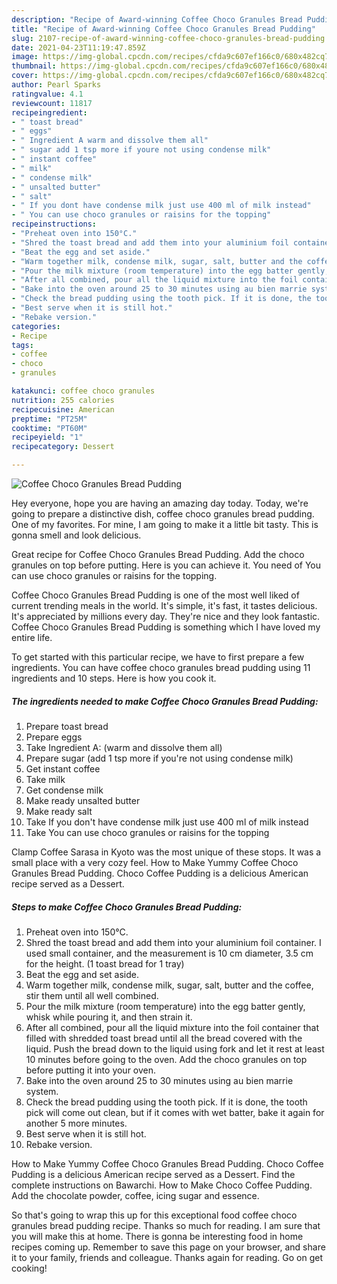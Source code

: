 ```yaml
---
description: "Recipe of Award-winning Coffee Choco Granules Bread Pudding"
title: "Recipe of Award-winning Coffee Choco Granules Bread Pudding"
slug: 2107-recipe-of-award-winning-coffee-choco-granules-bread-pudding
date: 2021-04-23T11:19:47.859Z
image: https://img-global.cpcdn.com/recipes/cfda9c607ef166c0/680x482cq70/coffee-choco-granules-bread-pudding-recipe-main-photo.jpg
thumbnail: https://img-global.cpcdn.com/recipes/cfda9c607ef166c0/680x482cq70/coffee-choco-granules-bread-pudding-recipe-main-photo.jpg
cover: https://img-global.cpcdn.com/recipes/cfda9c607ef166c0/680x482cq70/coffee-choco-granules-bread-pudding-recipe-main-photo.jpg
author: Pearl Sparks
ratingvalue: 4.1
reviewcount: 11817
recipeingredient:
- " toast bread"
- " eggs"
- " Ingredient A warm and dissolve them all"
- " sugar add 1 tsp more if youre not using condense milk"
- " instant coffee"
- " milk"
- " condense milk"
- " unsalted butter"
- " salt"
- " If you dont have condense milk just use 400 ml of milk instead"
- " You can use choco granules or raisins for the topping"
recipeinstructions:
- "Preheat oven into 150°C."
- "Shred the toast bread and add them into your aluminium foil container. I used small container, and the measurement is 10 cm diameter, 3.5 cm for the height. (1 toast bread for 1 tray)"
- "Beat the egg and set aside."
- "Warm together milk, condense milk, sugar, salt, butter and the coffee, stir them until all well combined."
- "Pour the milk mixture (room temperature) into the egg batter gently, whisk while pouring it, and then strain it."
- "After all combined, pour all the liquid mixture into the foil container that filled with shredded toast bread until all the bread covered with the liquid. Push the bread down to the liquid using fork and let it rest at least 10 minutes before going to the oven. Add the choco granules on top before putting it into your oven."
- "Bake into the oven around 25 to 30 minutes using au bien marrie system."
- "Check the bread pudding using the tooth pick. If it is done, the tooth pick will come out clean, but if it comes with wet batter, bake it again for another 5 more minutes."
- "Best serve when it is still hot."
- "Rebake version."
categories:
- Recipe
tags:
- coffee
- choco
- granules

katakunci: coffee choco granules 
nutrition: 255 calories
recipecuisine: American
preptime: "PT25M"
cooktime: "PT60M"
recipeyield: "1"
recipecategory: Dessert

---
```



![Coffee Choco Granules Bread Pudding](https://img-global.cpcdn.com/recipes/cfda9c607ef166c0/680x482cq70/coffee-choco-granules-bread-pudding-recipe-main-photo.jpg)

Hey everyone, hope you are having an amazing day today. Today, we're going to prepare a distinctive dish, coffee choco granules bread pudding. One of my favorites. For mine, I am going to make it a little bit tasty. This is gonna smell and look delicious.

Great recipe for Coffee Choco Granules Bread Pudding. Add the choco granules on top before putting. Here is you can achieve it. You need of You can use choco granules or raisins for the topping.

Coffee Choco Granules Bread Pudding is one of the most well liked of current trending meals in the world. It's simple, it's fast, it tastes delicious. It's appreciated by millions every day. They're nice and they look fantastic. Coffee Choco Granules Bread Pudding is something which I have loved my entire life.


To get started with this particular recipe, we have to first prepare a few ingredients. You can have coffee choco granules bread pudding using 11 ingredients and 10 steps. Here is how you cook it.

<!--inarticleads1-->

##### The ingredients needed to make Coffee Choco Granules Bread Pudding:

1. Prepare  toast bread
1. Prepare  eggs
1. Take  Ingredient A: (warm and dissolve them all)
1. Prepare  sugar (add 1 tsp more if you&#39;re not using condense milk)
1. Get  instant coffee
1. Take  milk
1. Get  condense milk
1. Make ready  unsalted butter
1. Make ready  salt
1. Take  If you don&#39;t have condense milk just use 400 ml of milk instead
1. Take  You can use choco granules or raisins for the topping


Clamp Coffee Sarasa in Kyoto was the most unique of these stops. It was a small place with a very cozy feel. How to Make Yummy Coffee Choco Granules Bread Pudding. Choco Coffee Pudding is a delicious American recipe served as a Dessert. 

<!--inarticleads2-->

##### Steps to make Coffee Choco Granules Bread Pudding:

1. Preheat oven into 150°C.
1. Shred the toast bread and add them into your aluminium foil container. I used small container, and the measurement is 10 cm diameter, 3.5 cm for the height. (1 toast bread for 1 tray)
1. Beat the egg and set aside.
1. Warm together milk, condense milk, sugar, salt, butter and the coffee, stir them until all well combined.
1. Pour the milk mixture (room temperature) into the egg batter gently, whisk while pouring it, and then strain it.
1. After all combined, pour all the liquid mixture into the foil container that filled with shredded toast bread until all the bread covered with the liquid. Push the bread down to the liquid using fork and let it rest at least 10 minutes before going to the oven. Add the choco granules on top before putting it into your oven.
1. Bake into the oven around 25 to 30 minutes using au bien marrie system.
1. Check the bread pudding using the tooth pick. If it is done, the tooth pick will come out clean, but if it comes with wet batter, bake it again for another 5 more minutes.
1. Best serve when it is still hot.
1. Rebake version.


How to Make Yummy Coffee Choco Granules Bread Pudding. Choco Coffee Pudding is a delicious American recipe served as a Dessert. Find the complete instructions on Bawarchi. How to Make Choco Coffee Pudding. Add the chocolate powder, coffee, icing sugar and essence. 

So that's going to wrap this up for this exceptional food coffee choco granules bread pudding recipe. Thanks so much for reading. I am sure that you will make this at home. There is gonna be interesting food in home recipes coming up. Remember to save this page on your browser, and share it to your family, friends and colleague. Thanks again for reading. Go on get cooking!

